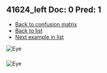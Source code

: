 ## 41624_left Doc: 0 Pred: 1
- [Back to confusion matrix](https://github.com/juliandewit/kaggle_retinopathy/blob/master/matrix.md)
- [Back to list](https://github.com/juliandewit/kaggle_retinopathy/blob/master/lists/01/list.md)
- [Next example in list](https://github.com/juliandewit/kaggle_retinopathy/blob/master/lists/01/41/41641_right.md)

![Eye](https://retinopaty.blob.core.windows.net/size1024/41624_left_0.jpeg)

### 

![Eye]()
